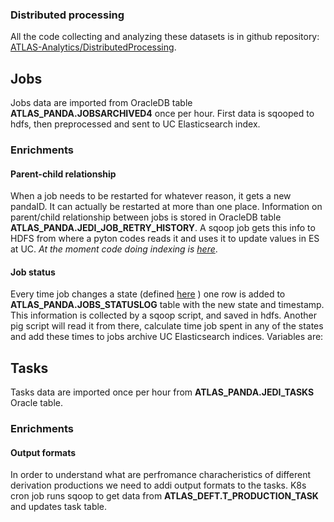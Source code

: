 ### Distributed processing

All the code collecting and analyzing these datasets is in github repository: [ATLAS-Analytics/DistributedProcessing](https://github.com/ATLAS-Analytics/DistributedProcessing). 

## Jobs

Jobs data are imported from OracleDB table __ATLAS_PANDA.JOBSARCHIVED4__ once per hour. First data is sqooped to hdfs, then preprocessed and sent to UC Elasticsearch index.  

### Enrichments

#### Parent-child relationship
When a job needs to be restarted for whatever reason, it gets a new pandaID. It can actually be restarted at more than one place. Information on parent/child relationship between jobs is stored in OracleDB table __ATLAS_PANDA.JEDI_JOB_RETRY_HISTORY__. A sqoop job gets this info to HDFS from where a pyton codes reads it and uses it to update values in ES at UC.
_At the moment code doing indexing is [here](https://gitlab.cern.ch/fhoenig/pandajobstates)_.

#### Job status
Every time job changes a state (defined [here](https://twiki.cern.ch/twiki/bin/view/PanDA/PandaShiftGuide#Job_state_definitions_in_Panda) ) one row is added to __ATLAS_PANDA.JOBS_STATUSLOG__ table with the new state and timestamp.
This information is collected by a sqoop script, and saved in hdfs. Another pig script will read it from there, calculate time job spent in any of the states and add these times to jobs archive UC Elasticsearch indices. Variables are:


## Tasks
Tasks data are imported once per hour from __ATLAS_PANDA.JEDI_TASKS__ Oracle table. 

### Enrichments

#### Output formats
In order to understand what are perfromance characheristics of different derivation productions we need to addi output formats to the tasks. K8s cron job runs sqoop to get data from __ATLAS_DEFT.T_PRODUCTION_TASK__ and updates task table.
